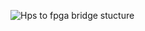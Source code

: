 ![Hps to fpga bridge stucture](https://github.com/the-snowwhite/mksoc/blob/iotest/docs/pics/Hostmot2-vhd_inst.png) 
